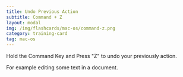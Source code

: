 ```yaml
---
title: Undo Previous Action
subtitle: Command + Z
layout: modal
img: /img/flashcards/mac-os/command-z.png
category: training-card
tag: mac-os  
---
```

Hold the Command Key and Press "Z" to undo your previously action.

For example editing some text in a document.
